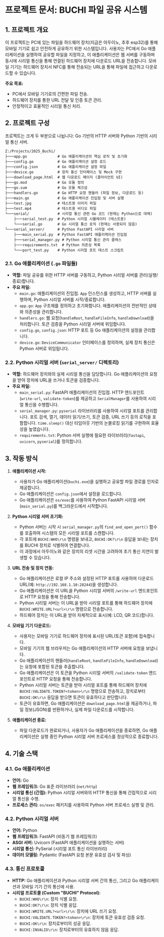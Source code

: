 # 프로젝트 문서: BUCHI 파일 공유 시스템

## 1. 프로젝트 개요

이 프로젝트는 PC에 있는 파일을 하드웨어 장치(지금은 아두이노, 추후 esp32)를 통해 모바일 기기로 쉽고 안전하게 공유하기 위한 시스템입니다. 사용자는 PC에서 Go 애플리케이션을 실행하여 공유할 파일을 지정하고, 이 애플리케이션은 웹 서버를 구동하며 동시에 시리얼 통신을 통해 연결된 하드웨어 장치에 다운로드 URL을 전송합니다. 모바일 기기는 하드웨어 장치서 NFC를 통해 전송되는 URL을 통해 파일에 접근하고 다운로드할 수 있습니다.

**주요 목표:**
*   PC에서 모바일 기기로의 간편한 파일 전송.
*   하드웨어 장치를 통한 URL 전달 및 인증 토큰 관리.
*   안정적이고 효율적인 시리얼 통신 처리.

## 2. 프로젝트 구성

프로젝트는 크게 두 부분으로 나뉩니다: Go 기반의 HTTP 서버와 Python 기반의 시리얼 통신 서버.

```
Z:/Projects/2025_Buchi/
├───app.go              # Go 애플리케이션의 핵심 로직 및 초기화
├───config.go           # Go 애플리케이션 설정 로드
├───config.json         # Go 애플리케이션 설정 파일
├───device.go           # 장치 통신 인터페이스 및 Mock 구현
├───download_page.html  # 웹 다운로드 페이지 (클라이언트 UI)
├───go.mod              # Go 모듈 정의
├───go.sum              # Go 모듈 체크섬
├───handlers.go         # Go HTTP 요청 핸들러 (파일 정보, 다운로드 등)
├───main.go             # Go 애플리케이션 진입점 및 서버 실행
├───test.jpg            # 테스트용 이미지 파일
├───test.mp4            # 테스트용 비디오 파일
└───serial/             # 시리얼 통신 관련 Go 코드 (현재는 Python으로 대체)
    ├───serial_test.py  # Python 시리얼 시뮬레이터 (테스트용)
    └───serial.go       # Go 시리얼 통신 로직 (현재는 사용되지 않음)
└───serial_server/      # Python FastAPI 시리얼 서버
    ├───main_serial.py  # Python FastAPI 애플리케이션 진입점
    ├───serial_manager.py # Python 시리얼 통신 관리 클래스
    ├───requirements.txt  # Python 의존성 목록
    └───port_test.py    # Python 시리얼 포트 테스트 스크립트
```

### 2.1. Go 애플리케이션 (`.go` 파일들)

*   **역할:** 파일 공유를 위한 HTTP 서버를 구동하고, Python 시리얼 서버를 관리(실행/종료)합니다.
*   **주요 파일:**
    *   `main.go`: 애플리케이션의 진입점. `App` 인스턴스를 생성하고, HTTP 서버를 실행하며, Python 시리얼 서버를 시작/종료합니다.
    *   `app.go`: `App` 구조체를 정의하고 초기화합니다. 애플리케이션의 전반적인 상태와 의존성을 관리합니다.
    *   `handlers.go`: 웹 요청(`handleRoot`, `handleFileInfo`, `handleDownload`)을 처리합니다. 토큰 검증을 Python 시리얼 서버에 위임합니다.
    *   `config.go`, `config.json`: HTTP 포트 등 Go 애플리케이션의 설정을 관리합니다.
    *   `device.go`: `DeviceCommunicator` 인터페이스를 정의하며, 실제 장치 통신은 Python 서버로 위임됩니다.

### 2.2. Python 시리얼 서버 (`serial_server/` 디렉토리)

*   **역할:** 하드웨어 장치와의 실제 시리얼 통신을 담당합니다. Go 애플리케이션의 요청을 받아 장치에 URL을 쓰거나 토큰을 검증합니다.
*   **주요 파일:**
    *   `main_serial.py`: FastAPI 애플리케이션의 진입점. HTTP 엔드포인트(`write-url`, `validate-token`)를 제공하고 `SerialManager`를 사용하여 시리얼 통신을 수행합니다.
    *   `serial_manager.py`: `pyserial` 라이브러리를 사용하여 시리얼 포트를 관리합니다. 포트 검색, 열기, 데이터 읽기/쓰기, 토큰 검증, URL 쓰기 등의 로직을 포함합니다. `time.sleep()` 대신 타임아웃 기반의 논블로킹 읽기를 구현하여 효율성을 높였습니다.
    *   `requirements.txt`: Python 서버 실행에 필요한 라이브러리(`fastapi`, `uvicorn`, `pyserial`)를 정의합니다.

## 3. 작동 방식

1.  **애플리케이션 시작:**
    *   사용자가 Go 애플리케이션(`buchi.exe`)을 실행하고 공유할 파일 경로를 인자로 제공합니다.
    *   Go 애플리케이션은 `config.json`에서 설정을 로드합니다.
    *   Go 애플리케이션은 `os/exec`를 사용하여 Python FastAPI 시리얼 서버(`main_serial.py`)를 백그라운드에서 시작합니다.

2.  **Python 시리얼 서버 초기화:**
    *   Python 서버는 시작 시 `serial_manager.py`의 `find_and_open_port()` 함수를 호출하여 시스템의 모든 시리얼 포트를 스캔합니다.
    *   각 포트에 `BUCHI:WHO\r\n` 명령을 보내고, `BUCHI:OK?\r\n` 응답을 보내는 장치를 BUCHI 장치로 식별하여 연결합니다.
    *   이 과정에서 아두이노와 같은 장치의 리셋 시간을 고려하여 초기 통신 지연이 발생할 수 있습니다.

3.  **URL 전송 및 장치 연동:**
    *   Go 애플리케이션은 로컬 IP 주소와 설정된 HTTP 포트를 사용하여 다운로드 URL(예: `http://192.168.1.10:28244`)을 생성합니다.
    *   Go 애플리케이션은 이 URL을 Python 시리얼 서버의 `/write-url` 엔드포인트로 HTTP 요청을 통해 전송합니다.
    *   Python 시리얼 서버는 이 URL을 받아 시리얼 포트를 통해 하드웨어 장치에 `BUCHI:WRITE.URL?<url>\r\n` 명령으로 전송합니다.
    *   하드웨어 장치는 이 URL을 받아 자체적으로 표시(예: LCD, QR 코드)합니다.

4.  **모바일 기기 다운로드:**
    *   사용자는 모바일 기기로 하드웨어 장치에 표시된 URL(토큰 포함)에 접속합니다.
    *   모바일 기기의 웹 브라우저는 Go 애플리케이션의 HTTP 서버에 요청을 보냅니다.
    *   Go 애플리케이션의 핸들러(`handleRoot`, `handleFileInfo`, `handleDownload`)는 요청에 포함된 토큰을 추출합니다.
    *   Go 애플리케이션은 이 토큰을 Python 시리얼 서버의 `/validate-token` 엔드포인트로 HTTP 요청을 통해 전송합니다.
    *   Python 시리얼 서버는 토큰을 받아 시리얼 포트를 통해 하드웨어 장치에 `BUCHI:VALIDATE.TOKEN?<token>\r\n` 명령으로 전송하고, 장치로부터 `BUCHI:OK\r\n` 응답을 받으면 토큰이 유효하다고 판단합니다.
    *   토큰이 유효하면, Go 애플리케이션은 `download_page.html`을 제공하거나, 파일 정보(JSON)를 반환하거나, 실제 파일 다운로드를 시작합니다.

5.  **애플리케이션 종료:**
    *   파일 다운로드가 완료되거나, 사용자가 Go 애플리케이션을 종료하면, Go 애플리케이션은 실행 중인 Python 시리얼 서버 프로세스를 정상적으로 종료합니다.

## 4. 기술 스택

### 4.1. Go 애플리케이션

*   **언어:** Go
*   **웹 프레임워크:** Go 표준 라이브러리 (`net/http`)
*   **시리얼 통신 (간접):** Python 시리얼 서버와의 HTTP 통신을 통해 간접적으로 시리얼 통신을 수행.
*   **프로세스 관리:** `os/exec` 패키지를 사용하여 Python 서버 프로세스 실행 및 관리.

### 4.2. Python 시리얼 서버

*   **언어:** Python
*   **웹 프레임워크:** FastAPI (비동기 웹 프레임워크)
*   **ASGI 서버:** Uvicorn (FastAPI 애플리케이션을 실행하는 서버)
*   **시리얼 통신:** PySerial (시리얼 포트 통신 라이브러리)
*   **데이터 모델링:** Pydantic (FastAPI 요청 본문 유효성 검사 및 파싱)

### 4.3. 통신 프로토콜

*   **HTTP:** Go 애플리케이션과 Python 시리얼 서버 간의 통신, 그리고 Go 애플리케이션과 모바일 기기 간의 통신에 사용.
*   **시리얼 프로토콜 (Custom "BUCHI" Protocol):**
    *   `BUCHI:WHO\r\n`: 장치 식별 요청.
    *   `BUCHI:OK?\r\n`: 장치 식별 응답.
    *   `BUCHI:WRITE.URL?<url>\r\n`: 장치에 URL 쓰기 요청.
    *   `BUCHI:VALIDATE.TOKEN?<token>\r\n`: 장치에 토큰 유효성 검증 요청.
    *   `BUCHI:OK\r\n`: 장치로부터의 성공 응답.
    *   `BUCHI:INVALID\r\n`: 장치로부터의 유효하지 않음 응답.

```